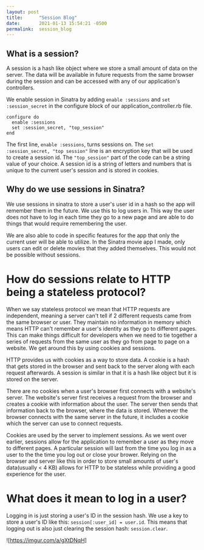 ```yaml
---
layout: post
title:      "Session Blog"
date:       2021-01-13 15:54:21 -0500
permalink:  session_blog
---
```



## What is a session?

A session is a hash like object where we store a small amount of data on the server.  The data will be available in future requests from the same browser during the session and can be accessed with any of our application's controllers.  

We enable session in Sinatra by adding `enable :sessions` and `set :session_secret` in the configure block of our application_controller.rb file.  

```
configure do
  enable :sessions
  set :session_secret, "top_session"
end
```

The first line, `enable :sessions`, turns sessions on.  The `set :session_secret, "top session"` line is an encryption key that will be used to create a session id.  The `"top_session"` part of the code can be a string value of your choice.  A session id is a string of letters and numbers that is unique to the current user's session and is stored in cookies. 

## Why do we use sessions in Sinatra?

We use sessions in sinatra to store a user's user id in a hash so the app will remember them in the future.  We use this to log users in.  This way the user does not have to log in each time they go to a new page and are able to do things that would require remembering the user.  

We are also able to code in specific features for the app that only the current user will be able to utilize.  In the Sinatra movie app I made, only users can edit or delete movies that they added themselves.  This would not be possible without sessions.   
# How do sessions relate to HTTP being a stateless protocol?

When we say stateless protocol we mean that HTTP requests are independent, meaning a server can't tell if 2 different requests came from the same browser or user.  They maintain no information in memory which means HTTP can't remember a user's identity as they go to different pages.  This can make things difficult for developers when we need to tie together a series of requests from the same user as they go from page to page on a website.  We get around this by using cookies and sessions.    

HTTP provides us with cookies as a way to store data. A cookie is a hash that gets stored in the browser and sent back to the server along with each request afterwards.  A session is similar in that it is a hash like object but it is stored on the server.    

There are no cookies when a user's browser first connects with a website's server.  The website's server first receives a request from the browser and creates a cookie with information about the user.  The server then sends that information back to the browser, where the data is stored.  Whenever the browser connects with the same server in the future, it includes a cookie which the server can use to connect requests.           

Cookies are used by the server to implement sessions.  As we went over earlier, sessions allow for the application to remember a user as they move to different pages.  A particular session will last from the time you log in as a user to the the time you log out or close your brower.  Relying on the browser and server like this in order to store small amounts of user's data(usually < 4 KB) allows for HTTP to be stateless while providing a good experience for the user.  
# What does it mean to log in a user?
Logging in is just storing a user's ID in the session hash.  We use a key to store a user's ID like this: `session[:user_id] = user.id`.  This means that logging out is also just clearing the session hash: `session.clear`.    
 

![https://imgur.com/a/gXtDNqH]
